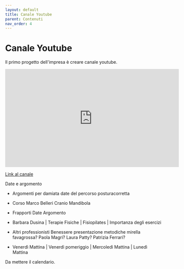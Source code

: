 ```yaml
---
layout: default
title: Canale Youtube
parent: Contenuti
nav_order: 4
---
```



# Canale Youtube

Il primo progetto dell'impresa è creare canale youtube. 

<iframe width="560" height="315" src="https://www.youtube.com/embed/qhR7EVnkURw?si=1-l2b_i_HSGsrtvb" title="YouTube video player" frameborder="0" allow="accelerometer; autoplay; clipboard-write; encrypted-media; gyroscope; picture-in-picture; web-share" allowfullscreen></iframe>

<a href="https://www.youtube.com/posturacorretta" target="_blank">Link al canale<a>


Date e argomento 

- Argomenti per damiata date del percorso posturacorretta
- Corso Marco Belleri Cranio Mandibola 
- Frapporti Date Argomento
- Barbara Dusina | Terapie Fisiche | Fisiopilates | Importanza degli esercizi
- Altri professionisti Benessere presentazione metodiche mirella favagrossa? Paola Magri? Laura Patty? Patrizia Ferrari?

- Venerdì Mattina | Venerdì pomeriggio | Mercoledì Mattina | Lunedì Mattina

Da mettere il calendario. 

